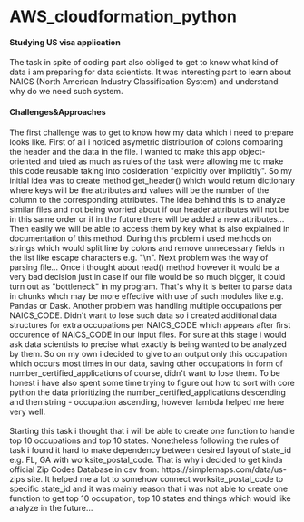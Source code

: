 # AWS_cloudformation_python
<h4>Studying US visa application</h4>
The task in spite of coding part also obliged to get to know what kind of data i am preparing for data scientists. It was interesting part to learn about NAICS (North American Industry Classification System) and understand why do we need such system. <br/>
<h4>Challenges&Approaches</h4>
The first challenge was to get to know how my data which i need to prepare looks like. First of all i noticed asymetric distribution of colons comparing the header and the data in the file. I wanted to make this app object-oriented and tried as much as rules of the task were allowing me to make this code reusable taking into cosideration "explicitly over implicitly". So my initial idea was to create method get_header() which would return dictionary where keys will be the attributes and values will be the number of the column to the corresponding attributes. The idea behind this is to analyze similar files and not being worried about if our header attributes will not be in this same order or if in the future there will be added a new attributes... Then easily we will be able to access them by key what is also explained in documentation of this method. During this problem i used methods on strings which would split line by colons and remove unnecessary fields in the list like escape characters e.g. "\n". Next problem was the way of parsing file... Once i thought about read() method however it would be a very bad decision just in case if our file would be so much bigger, it could turn out as "bottleneck" in my program. That's why it is better to parse data in chunks whch may be more effective with use of such modules like e.g. Pandas or Dask. Another problem was handling multiple occupations per NAICS_CODE. Didn't want to lose such data so i created additional data structures for extra occupations per NAICS_CODE which appears
after first occurence of NAICS_CODE in our input files. For sure at this stage i would ask data scientists to precise
what exactly is being wanted to be analyzed by them. So on my own i decided to give to an output only this occupation which occurs
most times in our data, saving other occupations in form of number_certified_applications of course, didn't want to 
lose them. To be honest i have also spent some time trying to figure out how to sort with core python the data prioritizing
the number_certified_applications descending and then string - occupation ascending, however lambda helped me here very well.
<br/><br/>
Starting this task i thought that i will be able to create one function to handle top 10 occupations and top 10 states.
Nonetheless following the rules of task i found it hard to make dependency between desired layout of state_id e.g. FL, GA with 
worksite_postal_code. That is why i decided to get kinda official Zip Codes Database in csv from: https://simplemaps.com/data/us-zips site.
It helped me a lot to somehow connect worksite_postal_code to specific state_id and it was mainly reason that i was not able
to create one function to get top 10 occupation, top 10 states and things which would like analyze in the future...
